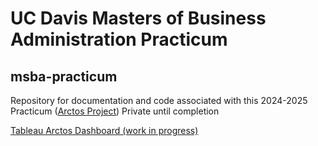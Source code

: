 # UC Davis Masters of Business Administration Practicum
## msba-practicum

Repository for documentation and code associated with this 2024-2025 Practicum
([Arctos Project](https://arctos.database.museum/project/10004571))
Private until completion


[Tableau Arctos Dashboard (work in progress)](https://public.tableau.com/app/profile/shivani.tayade2152/viz/Arctos/Summary)
